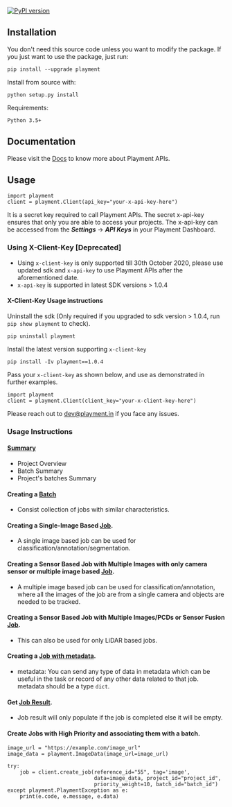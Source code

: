 [![PyPI version](https://badge.fury.io/py/playment.svg)](https://badge.fury.io/py/playment)
## Installation
You don't need this source code unless you want to modify the package. If you just want to use the package, just run:

```
pip install --upgrade playment
```

Install from source with:

```
python setup.py install
```

Requirements:

```
Python 3.5+
```

## Documentation
Please visit the [Docs](https://docs.playment.io) to know more about Playment APIs.

## Usage
```
import playment
client = playment.Client(api_key="your-x-api-key-here")
```
It is a secret key required to call Playment APIs. The secret x-api-key ensures that only you are able to access your projects.
The x-api-key can be accessed from the ***Settings*** -> ***API Keys*** in your Playment Dashboard.


### Using X-Client-Key [Deprecated]
* Using `x-client-key` is only supported till 30th October 2020, please use updated sdk and `x-api-key` to use Playment APIs after the aforementioned date.
* `x-api-key` is supported in latest SDK versions > 1.0.4 


#### X-Client-Key Usage instructions
Uninstall the sdk (Only required if you upgraded to sdk version > 1.0.4, run ` pip show playment` to check).
```
pip uninstall playment
``` 

Install the latest version supporting `x-client-key`
```
pip install -Iv playment==1.0.4
```

Pass your `x-client-key` as shown below, and use as demonstrated in further examples. 
```
import playment
client = playment.Client(client_key="your-x-client-key-here")
```
Please reach out to [dev@playment.in](mailto:dev.playment.io) if you face any issues.


### Usage Instructions


#### [Summary](https://github.com/crowdflux/playment-sdk-python/blob/master/examples/summary.py)
* Project Overview
* Batch Summary
* Project's batches Summary


#### Creating a [Batch](https://github.com/crowdflux/playment-sdk-python/blob/master/examples/batch_creation.py)
* Consist collection of jobs with similar characteristics.


#### Creating a Single-Image Based [Job](https://github.com/crowdflux/playment-sdk-python/blob/master/examples/image_job_creation.py).
* A single image based job can be used for classification/annotation/segmentation.


#### Creating a Sensor Based Job with Multiple Images with only camera sensor or multiple image based [Job](https://github.com/crowdflux/playment-sdk-python/blob/master/examples/video_job_creation.py).
* A multiple image based job can be used for classification/annotation, where all the images of the job are from a single camera and objects are needed to be tracked.


#### Creating a Sensor Based Job with Multiple Images/PCDs or Sensor Fusion [Job](https://github.com/crowdflux/playment-sdk-python/blob/master/examples/sensor_job_creation.py).
* This can also be used for only LiDAR based jobs.

#### Creating a [Job with metadata](https://github.com/crowdflux/playment-sdk-python/blob/master/examples/job_creation_with_metadata.py).
* metadata: You can send any type of data in metadata which can be useful in the task or record of any other data related to               that job. metadata should be a type `dict`.


#### Get [Job Result](https://github.com/crowdflux/playment-sdk-python/blob/master/examples/job_result.py).
* Job result will only populate if the job is completed else it will be empty.


#### Create Jobs with High Priority and associating them with a batch.
```
image_url = "https://example.com/image_url"
image_data = playment.ImageData(image_url=image_url)

try:
    job = client.create_job(reference_id="55", tag='image',
                            data=image_data, project_id="project_id",
                            priority_weight=10, batch_id="batch_id")
except playment.PlaymentException as e:
    print(e.code, e.message, e.data)
```
